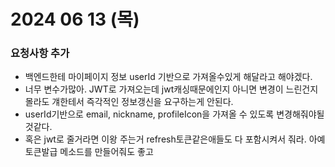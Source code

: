 # 2024 06 13 (목)
### 요청사항 추가
- 백엔드한테 마이페이지 정보 userId 기반으로 가져올수있게 해달라고 해야겠다.
- 너무 변수가많아. JWT로 가져오는데 jwt캐싱때문에인지 아니면 변경이 느린건지 몰라도 걔한테서 즉각적인 정보갱신을 요구하는게 안된다.
- userId기반으로 email, nickname, profileIcon을 가져올 수 있도록 변경해줘야될것같다. 
- 혹은 jwt로 줄거라면 이왕 주는거 refresh토큰같은애들도 다 포함시켜서 줘라. 아예 토큰발급 메소드를 만들어줘도 좋고
